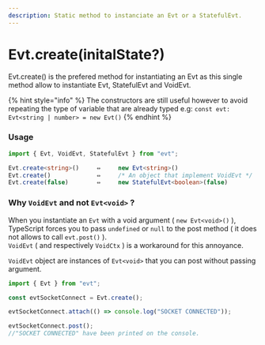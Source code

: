 ```yaml
---
description: Static method to instanciate an Evt or a StatefulEvt.
---
```


# Evt.create\(initalState?\)

Evt.create\(\) is the prefered method for instantiating an Evt as this single method allow to instantiate Evt, StatefulEvt and VoidEvt.

{% hint style="info" %}
The constructors are still useful however to avoid repeating the type of variable that are already typed e.g: `const evt: Evt<string | number> = new Evt()`
{% endhint %}

### Usage 

```typescript
import { Evt, VoidEvt, StatefulEvt } from "evt";

Evt.create<string>()     ⇔     new Evt<string>()
Evt.create()             ⇔     /* An object that implement VoidEvt */
Evt.create(false)        ⇔     new StatefulEvt<boolean>(false)
```

### Why `VoidEvt` and not `Evt<void>` ?

When you instantiate an `Evt` with a void argument \( `new Evt<void>()` \), TypeScript forces you to pass `undefined` or `null` to  the post method \( it does not allows to call `evt.post()` \).  
`VoidEvt` \( and respectively `VoidCtx` \) is a workaround for this annoyance.

`VoidEvt` object are instances of `Evt<void>` that you can post without passing argument.

```typescript
import { Evt } from "evt";

const evtSocketConnect = Evt.create();

evtSocketConnect.attach(() => console.log("SOCKET CONNECTED"));

evtSocketConnect.post();
//"SOCKET CONNECTED" have been printed on the console.
```

